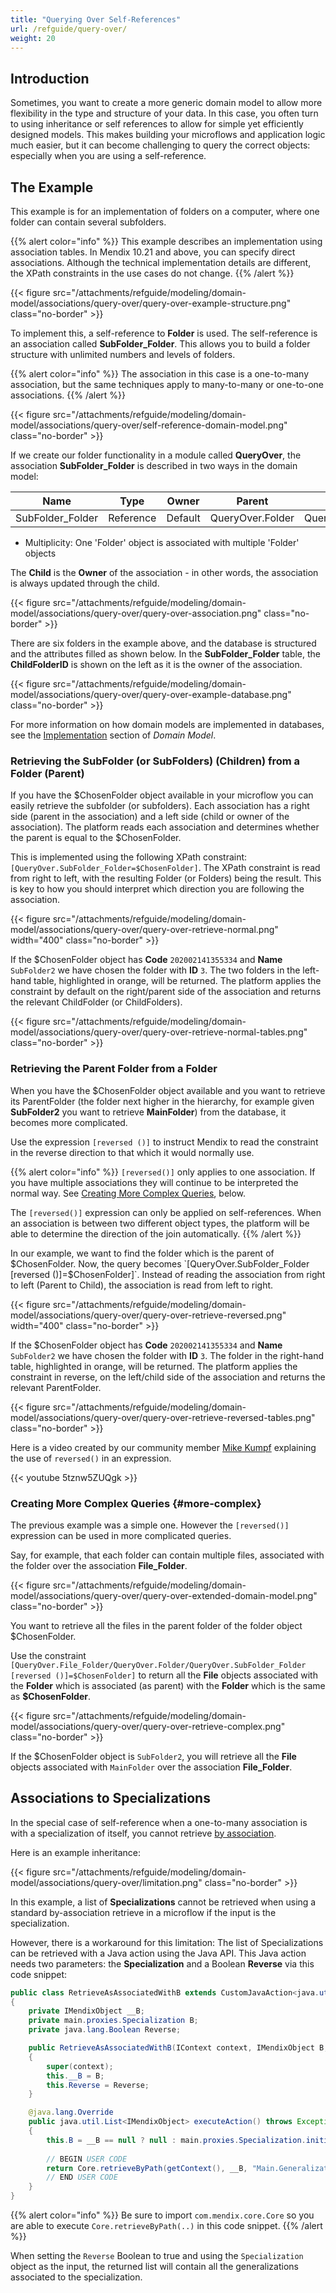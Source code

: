 ```yaml
---
title: "Querying Over Self-References"
url: /refguide/query-over/
weight: 20
---
```


## Introduction

Sometimes, you want to create a more generic domain model to allow more flexibility in the type and structure of your data. In this case, you often turn to using inheritance or self references to allow for simple yet efficiently designed models. This makes building your microflows and application logic much easier, but it can become challenging to query the correct objects: especially when you are using a self-reference.

## The Example

This example is for an implementation of folders on a computer, where one folder can contain several subfolders.

{{% alert color="info" %}}
This example describes an implementation using association tables. In Mendix 10.21 and above, you can specify direct associations. Although the technical implementation details are different, the XPath constraints in the use cases do not change.
{{% /alert %}}

{{< figure src="/attachments/refguide/modeling/domain-model/associations/query-over/query-over-example-structure.png" class="no-border" >}}

To implement this, a self-reference to **Folder** is used. The self-reference is an association called **SubFolder_Folder**. This allows you to build a folder structure with unlimited numbers and levels of folders.

{{% alert color="info" %}}
The association in this case is a one-to-many association, but the same techniques apply to many-to-many or one-to-one associations.
{{% /alert %}}

{{< figure src="/attachments/refguide/modeling/domain-model/associations/query-over/self-reference-domain-model.png" class="no-border" >}}

If we create our folder functionality in a module called **QueryOver**, the association **SubFolder_Folder** is described in two ways in the domain model:

| Name | Type | Owner | Parent | Child |
| --- | --- | --- | --- | --- |
| SubFolder_Folder | Reference | Default | QueryOver.Folder | QueryOver.Folder |

* Multiplicity: One 'Folder' object is associated with multiple 'Folder' objects

The **Child** is the **Owner** of the association - in other words, the association is always updated through the child.

{{< figure src="/attachments/refguide/modeling/domain-model/associations/query-over/query-over-association.png" class="no-border" >}}

There are six folders in the example above, and the database is structured and the attributes filled as shown below. In the **SubFolder_Folder** table, the **ChildFolderID** is shown on the left as it is the owner of the association.

{{< figure src="/attachments/refguide/modeling/domain-model/associations/query-over/query-over-example-database.png" class="no-border" >}}

For more information on how domain models are implemented in databases, see the [Implementation](/refguide/domain-model/#implementation) section of *Domain Model*.

### Retrieving the SubFolder (or SubFolders) (Children) from a Folder (Parent)

If you have the $ChosenFolder object available in your microflow you can easily retrieve the subfolder (or subfolders). Each association has a right side (parent in the association) and a left side (child or owner of the association).  The platform reads each association and determines whether the parent is equal to the $ChosenFolder.

This is implemented using the following XPath constraint: `[QueryOver.SubFolder_Folder=$ChosenFolder]`. The XPath constraint is read from right to left, with the resulting Folder (or Folders) being the result. This is key to how you should interpret which direction you are following the association.  

{{< figure src="/attachments/refguide/modeling/domain-model/associations/query-over/query-over-retrieve-normal.png"   width="400"  class="no-border" >}}

If the $ChosenFolder object has **Code** `202002141355334` and **Name** `SubFolder2` we have chosen the folder with **ID** `3`. The two folders in the left-hand table, highlighted in orange, will be returned. The platform applies the constraint by default on the right/parent side of the association and returns the relevant ChildFolder (or ChildFolders).

{{< figure src="/attachments/refguide/modeling/domain-model/associations/query-over/query-over-retrieve-normal-tables.png" class="no-border" >}}

### Retrieving the Parent Folder from a Folder

When you have the $ChosenFolder object available and you want to retrieve its ParentFolder (the folder next higher in the hierarchy, for example given **SubFolder2** you want to retrieve **MainFolder**) from the database, it becomes more complicated.

Use the expression `[reversed ()]` to instruct Mendix to read the constraint in the reverse direction to that which it would normally use.

{{% alert color="info" %}}
`[reversed()]` only applies to one association. If you have multiple associations they will continue to be interpreted the normal way. See [Creating More Complex Queries](#more-complex), below.

The `[reversed()]` expression can only be applied on self-references. When an association is between two different object types, the platform will be able to determine the direction of the join automatically.
{{% /alert %}}

In our example, we want to find the folder which is the parent of $ChosenFolder. Now, the query becomes `[QueryOver.SubFolder_Folder [reversed ()]=$ChosenFolder]`. Instead of reading the association from right to left (Parent to Child), the association is read from left to right.

{{< figure src="/attachments/refguide/modeling/domain-model/associations/query-over/query-over-retrieve-reversed.png"   width="400"  class="no-border" >}}

If the $ChosenFolder object has **Code** `202002141355334` and **Name** `SubFolder2` we have chosen the folder with **ID** `3`. The folder in the right-hand table, highlighted in orange, will be returned. The platform applies the constraint in reverse, on the left/child side of the association and returns the relevant ParentFolder.

{{< figure src="/attachments/refguide/modeling/domain-model/associations/query-over/query-over-retrieve-reversed-tables.png" class="no-border" >}}

Here is a video created by our community member [Mike Kumpf](https://developer.mendixcloud.com/link/profile/overview/1360) explaining the use of `reversed()` in an expression.

{{< youtube 5tznw5ZUQgk >}}

### Creating More Complex Queries {#more-complex}

The previous example was a simple one. However the `[reversed()]` expression can be used in more complicated queries.

Say, for example, that each folder can contain multiple files, associated with the folder over the association **File_Folder**.

{{< figure src="/attachments/refguide/modeling/domain-model/associations/query-over/query-over-extended-domain-model.png" class="no-border" >}}

You want to retrieve all the files in the parent folder of the folder object $ChosenFolder.

Use the constraint `[QueryOver.File_Folder/QueryOver.Folder/QueryOver.SubFolder_Folder [reversed ()]=$ChosenFolder]` to return all the **File** objects associated with the **Folder** which is associated (as parent) with the **Folder** which is the same as **$ChosenFolder**.

{{< figure src="/attachments/refguide/modeling/domain-model/associations/query-over/query-over-retrieve-complex.png" class="no-border" >}}

If the $ChosenFolder object is `SubFolder2`, you will retrieve all the **File** objects associated with `MainFolder` over the association **File_Folder**.

## Associations to Specializations

In the special case of self-reference when a one-to-many association is with a specialization of itself, you cannot retrieve [by association](/refguide/retrieve/#source).

Here is an example inheritance:

{{< figure src="/attachments/refguide/modeling/domain-model/associations/query-over/limitation.png" class="no-border" >}}

In this example, a list of **Specializations** cannot be retrieved when using a standard by-association retrieve in a microflow if the input is the specialization.

However, there is a workaround for this limitation: The list of Specializations can be retrieved with a Java action using the Java API. This Java action needs two parameters: the **Specialization** and a Boolean **Reverse** via this code snippet:

```java
public class RetrieveAsAssociatedWithB extends CustomJavaAction<java.util.List<IMendixObject>>
{
	private IMendixObject __B;
	private main.proxies.Specialization B;
	private java.lang.Boolean Reverse;

	public RetrieveAsAssociatedWithB(IContext context, IMendixObject B, java.lang.Boolean Reverse)
	{
		super(context);
		this.__B = B;
		this.Reverse = Reverse;
	}

	@java.lang.Override
	public java.util.List<IMendixObject> executeAction() throws Exception
	{
		this.B = __B == null ? null : main.proxies.Specialization.initialize(getContext(), __B);
 
		// BEGIN USER CODE
		return Core.retrieveByPath(getContext(), __B, "Main.Generalization_Specialization", Reverse);
		// END USER CODE
	}
}
```

{{% alert color="info" %}}
Be sure to import `com.mendix.core.Core` so you are able to execute `Core.retrieveByPath(..)` in this code snippet.
{{% /alert %}}

When setting the `Reverse` Boolean to true and using the `Specialization` object as the input, the returned list will contain all the generalizations associated to the specialization.
